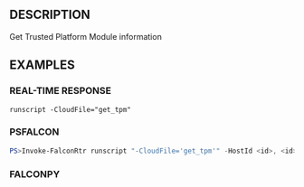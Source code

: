 ## DESCRIPTION
Get Trusted Platform Module information

## EXAMPLES

### REAL-TIME RESPONSE
```
runscript -CloudFile="get_tpm"
```
### PSFALCON
```powershell
PS>Invoke-FalconRtr runscript "-CloudFile='get_tpm'" -HostId <id>, <id>
```
### FALCONPY